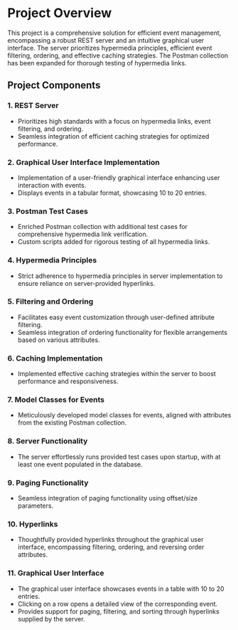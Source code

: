 # Project Overview

This project is a comprehensive solution for efficient event management, encompassing a robust REST server and an intuitive graphical user interface. The server prioritizes hypermedia principles, efficient event filtering, ordering, and effective caching strategies. The Postman collection has been expanded for thorough testing of hypermedia links.

## Project Components

### 1. REST Server

- Prioritizes high standards with a focus on hypermedia links, event filtering, and ordering.
- Seamless integration of efficient caching strategies for optimized performance.

### 2. Graphical User Interface Implementation

- Implementation of a user-friendly graphical interface enhancing user interaction with events.
- Displays events in a tabular format, showcasing 10 to 20 entries.

### 3. Postman Test Cases

- Enriched Postman collection with additional test cases for comprehensive hypermedia link verification.
- Custom scripts added for rigorous testing of all hypermedia links.

### 4. Hypermedia Principles

- Strict adherence to hypermedia principles in server implementation to ensure reliance on server-provided hyperlinks.

### 5. Filtering and Ordering

- Facilitates easy event customization through user-defined attribute filtering.
- Seamless integration of ordering functionality for flexible arrangements based on various attributes.

### 6. Caching Implementation

- Implemented effective caching strategies within the server to boost performance and responsiveness.

### 7. Model Classes for Events

- Meticulously developed model classes for events, aligned with attributes from the existing Postman collection.

### 8. Server Functionality

- The server effortlessly runs provided test cases upon startup, with at least one event populated in the database.

### 9. Paging Functionality

- Seamless integration of paging functionality using offset/size parameters.

### 10. Hyperlinks

- Thoughtfully provided hyperlinks throughout the graphical user interface, encompassing filtering, ordering, and reversing order attributes.

### 11. Graphical User Interface

- The graphical user interface showcases events in a table with 10 to 20 entries.
- Clicking on a row opens a detailed view of the corresponding event.
- Provides support for paging, filtering, and sorting through hyperlinks supplied by the server.


